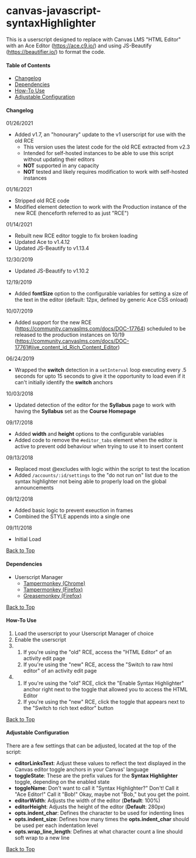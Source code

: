 # canvas-javascript-syntaxHighlighter
This is a userscript designed to replace with Canvas LMS "HTML Editor" with an Ace Editor (https://ace.c9.io/) and using JS-Beautify (https://beautifier.io/) to format the code.

#### Table of Contents
- [Changelog](#changelog)
- [Dependencies](#dependencies)
- [How-To Use](#how-to-use)
- [Adjustable Configuration](#adjustable-configuration)

#### Changelog
01/26/2021
- Added v1.7, an "honourary" update to the v1 userscript for use with the old RCE
  - This version uses the latest code for the old RCE extracted from v2.3
  - Intended for self-hosted instances to be able to use this script without updating their editors
  - **NOT** supported in any capacity
  - **NOT** tested and likely requires modification to work with self-hosted instances

01/16/2021
- Stripped old RCE code
- Modified element detection to work with the Production instance of the new RCE (henceforth referred to as just "RCE")

01/14/2021
- Rebuilt new RCE editor toggle to fix broken loading
- Updated Ace to v1.4.12
- Updated JS-Beautify to v1.13.4

12/30/2019
- Updated JS-Beautify to v1.10.2

12/19/2019
- Added **fontSize** option to the configurable variables for setting a size of the text in the editor (default: 12px, defined by generic Ace CSS onload)

10/07/2019
- Added support for the new RCE (https://community.canvaslms.com/docs/DOC-17764) scheduled to be released to the production instances on 10/19 (https://community.canvaslms.com/docs/DOC-17761#jive_content_id_Rich_Content_Editor)

06/24/2019
- Wrapped the **switch** detection in a `setInterval` loop executing every .5 seconds for upto 15 seconds to give it the opportunity to load even if it can't initially identify the **switch** anchors

10/03/2018
- Updated detection of the editor for the **Syllabus** page to work with having the **Syllabus** set as the **Course Homepage**

09/17/2018
- Added **width** and **height** options to the configurable variables
- Added code to remove the `#editor_tabs` element when the editor is active to prevent odd behaviour when trying to use it to insert content

09/13/2018
- Replaced most @excludes with logic within the script to test the location
- Added `/accounts/:id/settings` to the "do not run on" list due to the syntax highlighter not being able to properly load on the global announcements

09/12/2018
- Added basic logic to prevent exeuction in frames
- Combined the STYLE appends into a single one

09/11/2018
- Initial Load

[Back to Top](#canvas-javascript-syntaxhighlighter)

#### Dependencies
- Userscript Manager
  - [Tampermonkey (Chrome)](https://chrome.google.com/webstore/detail/tampermonkey/dhdgffkkebhmkfjojejmpbldmpobfkfo?hl=en)
  - [Tampermonkey (Firefox)](https://addons.mozilla.org/en-us/firefox/addon/tampermonkey/)
  - [Greasemonkey (Firefox)](https://addons.mozilla.org/en-us/firefox/addon/greasemonkey/)

[Back to Top](#canvas-javascript-syntaxhighlighter)

#### How-To Use
1. Load the userscript to your Userscript Manager of choice
2. Enable the userscript
3.  
   1. If you're using the "old" RCE, access the "HTML Editor" of an activity edit page
   2. If you're using the "new" RCE, access the "Switch to raw html editor" of an activity edit page
4.  
   1. If you're using the "old" RCE, click the "Enable Syntax Highlighter" anchor right next to the toggle that allowed you to access the HTML Editor
   2. If you're using the "new" RCE, click the toggle that appears next to the "Switch to rich text editor" button

[Back to Top](#canvas-javascript-syntaxhighlighter)

#### Adjustable Configuration
There are a few settings that can be adjusted, located at the top of the script:
- **editorLinksText**: Adjust these values to reflect the text displayed in the Canvas editor toggle anchors in your Canvas' language
- **toggleState**: These are the prefix values for the **Syntax Highlighter** toggle, depending on the enabled state
- **toggleName**: Don't want to call it "Syntax Highlighter?" Don't! Call it "Ace Editor!" Call it "Bob!" Okay, maybe not "Bob," but you get the point.
- **editorWidth**: Adjusts the width of the editor (**Default**: 100%)
- **editorHeight**: Adjusts the height of the editor (**Default**: 280px)
- **opts.indent_char**: Defines the character to be used for indenting lines
- **opts.indent_size**: Defines how many times the **opts.indent_char** should be used per each indentation level
- **opts.wrap_line_length**: Defines at what character count a line should soft wrap to a new line

[Back to Top](#canvas-javascript-syntaxhighlighter)
